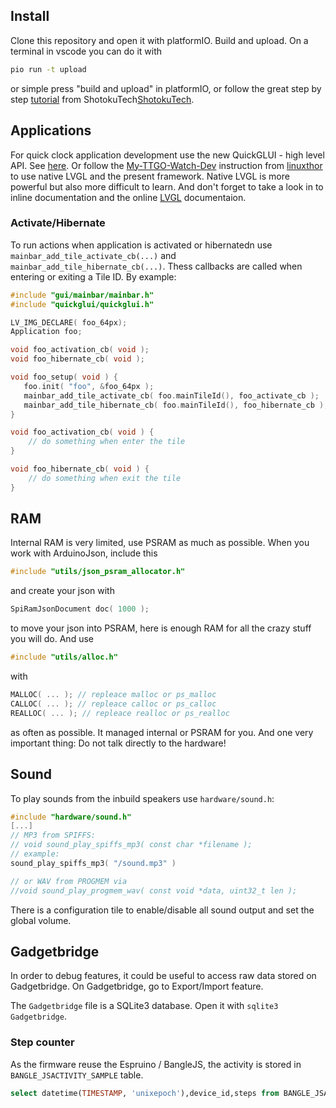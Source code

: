 ## Install

Clone this repository and open it with platformIO. Build and upload. On a terminal in vscode you can do it with

```bash
pio run -t upload
```
or simple press "build and upload" in platformIO, 
or follow the great step by step [tutorial](https://www.youtube.com/watch?v=wUGADCnerCs) from ShotokuTech[ShotokuTech](https://github.com/ShotokuTech).

## Applications

For quick clock application development use the new QuickGLUI - high level API. See [here](https://github.com/sharandac/My-TTGO-Watch/pull/163).
Or follow the [My-TTGO-Watch-Dev](https://github.com/linuxthor/My-TTGO-Watch-Dev) instruction from [linuxthor](https://github.com/linuxthor) to use native LVGL and the present framework. Native LVGL is more powerful but also more difficult to learn. And don't forget to take a look in to inline documentation and the online [LVGL](https://docs.lvgl.io/v7/en/html/) documentaion.

### Activate/Hibernate

To run actions when application is activated or hibernatedn use `mainbar_add_tile_activate_cb(...)` and `mainbar_add_tile_hibernate_cb(...)`.
Thess callbacks are called when entering or exiting a Tile ID. By example:

```C
#include "gui/mainbar/mainbar.h"
#include "quickglui/quickglui.h"

LV_IMG_DECLARE( foo_64px);
Application foo;

void foo_activation_cb( void );
void foo_hibernate_cb( void );

void foo_setup( void ) {
   foo.init( "foo", &foo_64px );
   mainbar_add_tile_activate_cb( foo.mainTileId(), foo_activate_cb );
   mainbar_add_tile_hibernate_cb( foo.mainTileId(), foo_hibernate_cb );
}

void foo_activation_cb( void ) {
    // do something when enter the tile
}

void foo_hibernate_cb( void ) {
    // do something when exit the tile
}
```

## RAM

Internal RAM is very limited, use PSRAM as much as possible. When you work with ArduinoJson, include this

```c
#include "utils/json_psram_allocator.h"
```

and create your json with

```c
SpiRamJsonDocument doc( 1000 );
```

to move your json into PSRAM, here is enough RAM for all the crazy stuff you will do. And use

```c
#include "utils/alloc.h"
```
with
```c
MALLOC( ... ); // repleace malloc or ps_malloc
CALLOC( ... ); // repleace calloc or ps_calloc
REALLOC( ... ); // repleace realloc or ps_realloc
```

as often as possible. It managed internal or PSRAM for you.
And one very important thing: Do not talk directly to the hardware!

## Sound
To play sounds from the inbuild speakers use `hardware/sound.h`:

```c
#include "hardware/sound.h"
[...]
// MP3 from SPIFFS:
// void sound_play_spiffs_mp3( const char *filename );
// example:
sound_play_spiffs_mp3( "/sound.mp3" )

// or WAV from PROGMEM via
//void sound_play_progmem_wav( const void *data, uint32_t len );

```

There is a configuration tile to enable/disable all sound output and set the global volume.

## Gadgetbridge

In order to debug features, it could be useful to access raw data stored on Gadgetbridge.
On Gadgetbridge, go to Export/Import feature.

The `Gadgetbridge` file is a SQLite3 database.
Open it with `sqlite3 Gadgetbridge`.

### Step counter

As the firmware reuse the Espruino / BangleJS, the activity is stored in `BANGLE_JSACTIVITY_SAMPLE` table.

```SQL
select datetime(TIMESTAMP, 'unixepoch'),device_id,steps from BANGLE_JSACTIVITY_SAMPLE;
```

